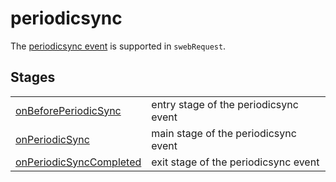 # periodicsync
The [periodicsync event](https://developer.mozilla.org/en-US/docs/Web/API/PeriodicSyncEvent) is supported in `swebRequest`. 


## Stages
|||
|--|--|
[onBeforePeriodicSync](../stages/onBeforePeriodicSync.md) | entry stage of the periodicsync event 
[onPeriodicSync](../stages/onPeriodicSync.md) | main stage of the periodicsync event 
[onPeriodicSyncCompleted](../stages/onPeriodicSyncCompleted.md) | exit stage of the periodicsync event 